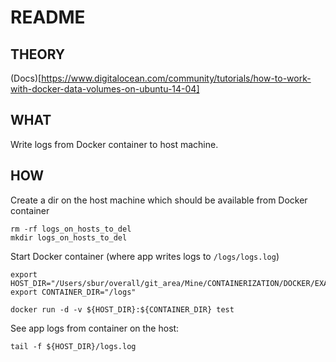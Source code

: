 # README

## THEORY

(Docs)[https://www.digitalocean.com/community/tutorials/how-to-work-with-docker-data-volumes-on-ubuntu-14-04]


## WHAT

Write logs from Docker container to host machine.

## HOW

Create a dir on the host machine which should be available from Docker container
```
rm -rf logs_on_hosts_to_del
mkdir logs_on_hosts_to_del
```

Start Docker container (where app writes logs to `/logs/logs.log`)
```
export HOST_DIR="/Users/sbur/overall/git_area/Mine/CONTAINERIZATION/DOCKER/EXAMPLES/MISC/logs/ext_volume/to_del_logs"
export CONTAINER_DIR="/logs"

docker run -d -v ${HOST_DIR}:${CONTAINER_DIR} test
```

See app logs from container on the host:
```
tail -f ${HOST_DIR}/logs.log
```


